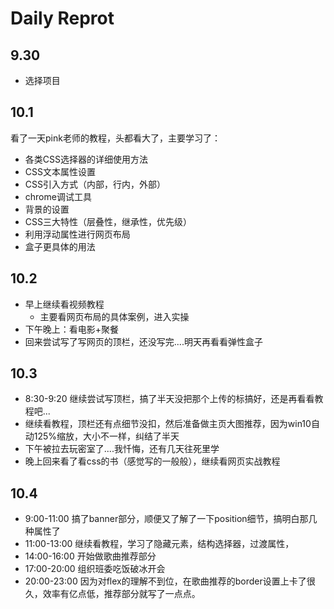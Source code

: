 # Daily Reprot

## 9.30
 - 选择项目

## 10.1
 看了一天pink老师的教程，头都看大了，主要学习了：
 - 各类CSS选择器的详细使用方法
 - CSS文本属性设置
 - CSS引入方式（内部，行内，外部）
 - chrome调试工具
 - 背景的设置
 - CSS三大特性（层叠性，继承性，优先级）
 - 利用浮动属性进行网页布局
 - 盒子更具体的用法

## 10.2
 - 早上继续看视频教程
    - 主要看网页布局的具体案例，进入实操
 - 下午晚上：看电影+聚餐
 - 回来尝试写了写网页的顶栏，还没写完....明天再看看弹性盒子

## 10.3
- 8:30-9:20 继续尝试写顶栏，搞了半天没把那个上传的标搞好，还是再看看教程吧...
- 继续看教程，顶栏还有点细节没扣，然后准备做主页大图推荐，因为win10自动125%缩放，大小不一样，纠结了半天
- 下午被拉去玩密室了....我忏悔，还有几天往死里学
- 晚上回来看了看css的书（感觉写的一般般），继续看网页实战教程

## 10.4 
- 9:00-11:00 搞了banner部分，顺便又了解了一下position细节，搞明白那几种属性了
- 11:00-13:00 继续看教程，学习了隐藏元素，结构选择器，过渡属性，
- 14:00-16:00 开始做歌曲推荐部分
- 17:00-20:00 组织班委吃饭破冰开会
- 20:00-23:00 因为对flex的理解不到位，在歌曲推荐的border设置上卡了很久，效率有亿点低，推荐部分就写了一点点。